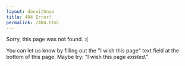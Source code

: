 ```yaml
---
layout: docwithnav
title: 404 Error!
permalink: /404.html
---
```

<script language="JavaScript">
$( document ).ready(function() {
  var oldURLs=["/README.md","/README.html",".html",".md","/v1.1/","/v1.0/"];
  var fwdDirs=["examples/","docs/design/"];
  var doRedirect = false;
  var notHere = false;
  var forwardingURL=window.location.href;
  if (forwardingURL.indexOf("third_party/swagger-ui") > -1)
  {
    notHere = true;
    window.location.replace("http://kubernetes.io/kubernetes/third_party/swagger-ui/");
  }
  if (forwardingURL.indexOf("api-ref/") > -1) 
  {
    notHere = true;
    window.location.replace("http://kubernetes.io/docs/api/");
  }
  for (i=0;i<fwdDirs.length;i++) {
    if (forwardingURL.indexOf(fwdDirs[i]) > -1)
    {
      var urlPieces = forwardingURL.split(fwdDirs[i]);
      var newURL = "https://github.com/kubernetes/kubernetes/tree/{{page.githubbranch}}/" + fwdDirs[i] + urlPieces[1];
      notHere = true;
      window.location.replace(newURL);
    }
  }
  if (!notHere) {
    for (i=0;i<oldURLs.length;i++) {
      if (forwardingURL.indexOf(oldURLs[i]) > -1)
      {
        doRedirect=true;
        forwardingURL=forwardingURL.replace(oldURLs[i],"/");
      }
    }
    if (doRedirect)
    {
      window.location.replace(forwardingURL);
    };
  }
});
</script>

Sorry, this page was not found. :( 

You can let us know by filling out the "I wish this page" text field at
the bottom of this page. Maybe try: "I wish this page _existed_."
